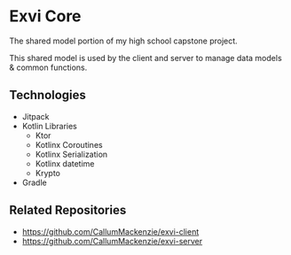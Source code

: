 # Exvi Core

The shared model portion of my high school capstone project.

This shared model is used by the client and server to manage data models & common functions.

## Technologies
- Jitpack
- Kotlin Libraries
  - Ktor
  - Kotlinx Coroutines
  - Kotlinx Serialization
  - Kotlinx datetime
  - Krypto
- Gradle

## Related Repositories
- https://github.com/CallumMackenzie/exvi-client
- https://github.com/CallumMackenzie/exvi-server